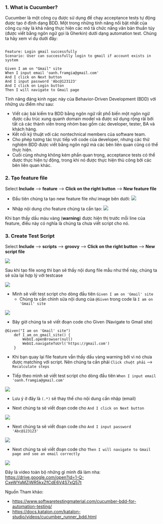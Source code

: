 ### 1. What is Cucumber?

Cucumber là một công cụ được sử dụng để chạy acceptance tests tự động được tạo ở định dạng BDD. Một trong những tính năng nổi bật nhất của công cụ này là khả năng thực hiện các mô tả chức năng văn bản thuần túy (được viết bằng ngôn ngữ gọi là Gherkin) dưới dạng automation test. Chúng ta hãy xem ví dụ dưới đây:

```

Feature: Login gmail successfully
Scenario: User can successfully login to gmail if account exists in system 

Given I am on "Gmail" site
When I input email 'oanh.framgia@gmail.com'
And I click on Next button
And I input password 'Abc@123123'
And I click on Login button
Then I will navigate to Gmail page

```

Tính năng đáng kinh ngạc này của  Behavior-Driven Development  (BDD) với những ưu điểm như sau:
- Viết các bài kiểm tra BDD bằng ngôn ngữ rất phổ biến một ngôn ngữ được cấu trúc xung quanh domain model và được sử dụng rộng rãi bởi tất cả các thành viên trong nhóm bao gồm các developer, tester, BA và khách hàng.
- Kết nối kỹ thuật với các nontechnical members của software team.
- Cho phép tương tác trực tiếp với code của developer, nhưng các thử nghiệm BDD được viết bằng ngôn ngữ mà các bên liên quan cũng có thể thực hiện.
- Cuối cùng nhưng không kém phần quan trọng, acceptance tests có thể được thực hiện tự động, trong khi nó được thực hiện thủ công bởi các bên liên quan khác.

### 2. Tạo feature file
Select **Include** --> **feature** --> **Click on the right button** --> **New feature file**
- Đầu tiên chúng ta tạo new feature file như image bên dưới:
![](https://images.viblo.asia/0624506c-fc3d-42d9-b09d-6f74ad514a4e.png)

- Nhập nội dung cho feature chúng ta cần tạo:
![](https://images.viblo.asia/b5ca77c5-4cd7-4bb1-a0eb-85b3c592a465.png)

Khi bạn thấy dấu màu vàng (**warning**) được hiện thị trước mỗi line của feature, điều này có nghĩa là chúng ta chưa viết script cho nó.

### 3. Create Test Script
Select **Include** --> **scripts** --> **groovy** --> **Click on the right button** --> **New script file**

![](https://images.viblo.asia/ed7109f6-6d28-4f77-8b81-1d5e42fa8cc7.png)

Sau khi tạo file xong  thì bạn sẽ thấy nội dung file mẫu như thế này, chúng ta sẽ sửa lại hợp lý với testcase

![](https://images.viblo.asia/4b5d895f-4c41-4026-beb1-79f4ac48a1cf.png)

- Mình sẽ viết test script cho dòng đầu tiên `Given I am on 'Gmail' site`
  + Chúng ta cần chỉnh sửa nội dung của `@Given` trong code là `I am on 'Gmail' site`


![](https://images.viblo.asia/de921837-4e1a-4b90-9108-fec7f82dd0b3.png)

 + Bây giờ chúng ta sẽ viết đoạn code cho Given (Navigate to Gmail site)
```
@Given("I am on 'Gmail' site")
	def I_am_on_gmail_site() {
		WebUI.openBrowser(null)
		WebUI.navigateToUrl('https://gmail.com')
	}
  ```
  
-  Khi bạn quay lại file feature vẫn thấy dấu vàng warning bởi vì nó chưa được matching với script. Nên chúng ta cần phải `Click chuột phải` --> `Recalculate steps`
 
- Tiếp theo mình sẽ viết test script cho dòng đầu tiên `When I input email 'oanh.framgia@gmail.com'`

![](https://images.viblo.asia/ad072255-8550-4aef-9efc-8803e5a8e1c0.png)

  + Lưu ý ở đây là `(.*)` sẽ thay thế cho nội dung cần nhập (email)

- Next chúng ta sẽ viết đoạn code cho `And I click on Next button`

![](https://images.viblo.asia/7e038c99-f702-47d0-8d3b-8a27794e9a3d.png)

- Next chúng ta sẽ viết đoạn code cho `And I input password 'Abc@123123'`

![](https://images.viblo.asia/4a81ec12-99ed-40a3-be8b-cfe3ce796d5e.png)

- Next chúng ta sẽ viết đoạn code cho `Then I will navigate to Gmail page and see an email correctly`

![](https://images.viblo.asia/0f7fe550-815d-4036-9d7a-24d022ab716d.png)

Đây là video toàn bộ những gì mình đã làm nha:
https://drive.google.com/open?id=1-Q-CxeWYqMZjWR5kxZfCdE6V4S7xQ57t

Nguồn Tham khảo:
- https://www.softwaretestingmaterial.com/cucumber-bdd-for-automation-testing/
- https://docs.katalon.com/katalon-studio/videos/cucumber_runner_bdd.html